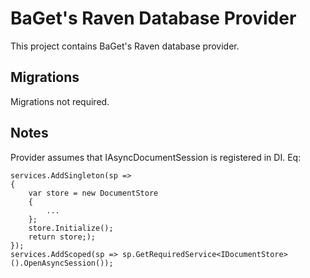 # BaGet's Raven Database Provider

This project contains BaGet's Raven database provider.

## Migrations

Migrations not required.

## Notes

Provider assumes that IAsyncDocumentSession is registered in DI. Eq:

    services.AddSingleton(sp =>
    {
        var store = new DocumentStore
        {
            ...
        };
        store.Initialize();
        return store;);
    });
    services.AddScoped(sp => sp.GetRequiredService<IDocumentStore>().OpenAsyncSession());
